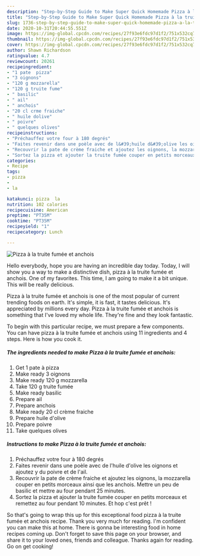 ```yaml
---
description: "Step-by-Step Guide to Make Super Quick Homemade Pizza à la truite fumée et anchois"
title: "Step-by-Step Guide to Make Super Quick Homemade Pizza à la truite fumée et anchois"
slug: 1736-step-by-step-guide-to-make-super-quick-homemade-pizza-a-la-truite-fumee-et-anchois
date: 2020-10-31T20:44:55.551Z
image: https://img-global.cpcdn.com/recipes/27f93e6fdc97d1f2/751x532cq70/pizza-a-la-truite-fumee-et-anchois-photo-principale-de-la-recette.jpg
thumbnail: https://img-global.cpcdn.com/recipes/27f93e6fdc97d1f2/751x532cq70/pizza-a-la-truite-fumee-et-anchois-photo-principale-de-la-recette.jpg
cover: https://img-global.cpcdn.com/recipes/27f93e6fdc97d1f2/751x532cq70/pizza-a-la-truite-fumee-et-anchois-photo-principale-de-la-recette.jpg
author: Shawn Richardson
ratingvalue: 4.7
reviewcount: 20261
recipeingredient:
- "1 pate  pizza"
- "3 oignons"
- "120 g mozzarella"
- "120 g truite fume"
- " basilic"
- " ail"
- " anchois"
- "20 cl crme fraiche"
- " huile dolive"
- " poivre"
- " quelques olives"
recipeinstructions:
- "Préchauffez votre four à 180 degrés"
- "Faites revenir dans une poèle avec de l&#39;huile d&#39;olive les oignons et ajoutez y du poivre et de l&#39;ail."
- "Recouvrir la pate de crème fraiche et ajoutez les oignons, la mozzarella couper en petits morceaux ainsi que les anchois. Mettre un peu de basilic et mettre au four pendant 25 minutes."
- "Sortez la pizza et ajouter la truite fumée couper en petits morceaux et remettez au four pendant 10 minutes. Et hop c&#39;est prêt !"
categories:
- Recipe
tags:
- pizza
- 
- la

katakunci: pizza  la 
nutrition: 102 calories
recipecuisine: American
preptime: "PT35M"
cooktime: "PT35M"
recipeyield: "1"
recipecategory: Lunch

---
```



![Pizza à la truite fumée et anchois](https://img-global.cpcdn.com/recipes/27f93e6fdc97d1f2/751x532cq70/pizza-a-la-truite-fumee-et-anchois-photo-principale-de-la-recette.jpg)

Hello everybody, hope you are having an incredible day today. Today, I will show you a way to make a distinctive dish, pizza à la truite fumée et anchois. One of my favorites. This time, I am going to make it a bit unique. This will be really delicious.

Pizza à la truite fumée et anchois is one of the most popular of current trending foods on earth. It's simple, it is fast, it tastes delicious. It's appreciated by millions every day. Pizza à la truite fumée et anchois is something that I've loved my whole life. They're fine and they look fantastic.




To begin with this particular recipe, we must prepare a few components. You can have pizza à la truite fumée et anchois using 11 ingredients and 4 steps. Here is how you cook it.

<!--inarticleads1-->

##### The ingredients needed to make Pizza à la truite fumée et anchois:

1. Get 1 pate à pizza
1. Make ready 3 oignons
1. Make ready 120 g mozzarella
1. Take 120 g truite fumée
1. Make ready  basilic
1. Prepare  ail
1. Prepare  anchois
1. Make ready 20 cl crème fraiche
1. Prepare  huile d&#39;olive
1. Prepare  poivre
1. Take  quelques olives




<!--inarticleads2-->

##### Instructions to make Pizza à la truite fumée et anchois:

1. Préchauffez votre four à 180 degrés
1. Faites revenir dans une poèle avec de l&#39;huile d&#39;olive les oignons et ajoutez y du poivre et de l&#39;ail.
1. Recouvrir la pate de crème fraiche et ajoutez les oignons, la mozzarella couper en petits morceaux ainsi que les anchois. Mettre un peu de basilic et mettre au four pendant 25 minutes.
1. Sortez la pizza et ajouter la truite fumée couper en petits morceaux et remettez au four pendant 10 minutes. Et hop c&#39;est prêt !




So that's going to wrap this up for this exceptional food pizza à la truite fumée et anchois recipe. Thank you very much for reading. I'm confident you can make this at home. There is gonna be interesting food in home recipes coming up. Don't forget to save this page on your browser, and share it to your loved ones, friends and colleague. Thanks again for reading. Go on get cooking!

